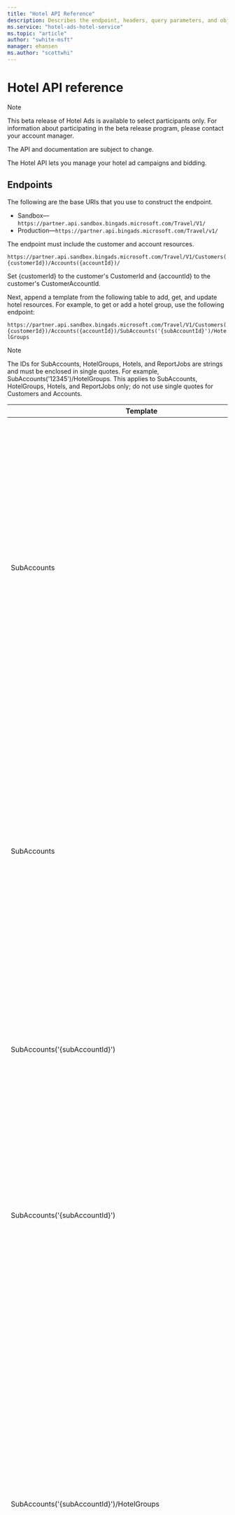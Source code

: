 ```yaml
---
title: "Hotel API Reference"
description: Describes the endpoint, headers, query parameters, and objects of the Hotel Ads API.
ms.service: "hotel-ads-hotel-service"
ms.topic: "article"
author: "swhite-msft"
manager: ehansen
ms.author: "scottwhi"
---
```


# Hotel API reference

> [!NOTE]
> This beta release of Hotel Ads is available to select participants only. For information about participating in the beta release program, please contact your account manager.
>
> The API and documentation are subject to change.

The Hotel API lets you manage your hotel ad campaigns and bidding.

## Endpoints

The following are the base URIs that you use to construct the endpoint.  

- Sandbox&mdash;`https://partner.api.sandbox.bingads.microsoft.com/Travel/V1/`
- Production&mdash;`https://partner.api.bingads.microsoft.com/Travel/v1/`

The endpoint must include the customer and account resources.

`https://partner.api.sandbox.bingads.microsoft.com/Travel/V1/Customers({customerId})/Accounts({accountId})/`

Set {customerId} to the customer's CustomerId and {accountId} to the customer's CustomerAccountId.

Next, append a template from the following table to add, get, and update hotel resources. For example, to get or add a hotel group, use the following endpoint:

`https://partner.api.sandbox.bingads.microsoft.com/Travel/V1/Customers({customerId})/Accounts({accountId})/SubAccounts('{subAccountId}')/HotelGroups`  

> [!NOTE]
> The IDs for SubAccounts, HotelGroups, Hotels, and ReportJobs are strings and must be enclosed in single quotes. For example, SubAccounts('12345')/HotelGroups. This applies to SubAccounts, HotelGroups, Hotels, and ReportJobs only; do not use single quotes for Customers and Accounts.

|Template|Verb|Description|
|-|-|-
|<a name="listsubaccounts" />SubAccounts|GET|Gets the list of hotel campaigns defined for the specified account.<br /><br />NOTE: By default, the list contains a maximum of 1,000 campaigns. To determine the total number of campaigns in the subaccount, use the [$count](#count-param) query parameter. To specify the number of campaigns to return, use the [$top](#top-param) query parameter. To page through all campaigns in a subaccount, use the $top and [$skip](#skip-param) query parameters. <br/><br/>**Response body**: Contains a [CollectionResponse](#collectionresponse) object. The `value` field contains the list of [SubAccount](#subaccount) objects.
|<a name="addsubaccounts" />SubAccounts|POST|Adds the subaccount to the specified account. You can think of subaccounts as hotel campaigns. Use subaccounts to logically organize your hotel ad campaigns. You may have up to 1,000 active hotel campaigns per account.<br /><br />**NOTE**: For the Beta release, an account may have one subaccount only.<br /><br />**Request body**: Contains the [SubAccount](#subaccount) to add.<br /><br />**Response body**: If successful, contains an [AddResponse](#addresponse) object. The `value` field contains the ID of the added hotel campaign.
|<a name="getsubaccount" />SubAccounts('{subAccountId}')|GET|Gets the specified subaccount.<br /><br />**Response body**: Contains a [SubAccount](#subaccount) object.<br /><br />**Resource parameters**:<ul><li>`{subAccountId}`&mdash;Set to the ID of the subaccount to get.</li></ul>
|<a name="updatesubaccount" />SubAccounts('{subAccountId}')|PATCH|Updates the subaccount.<br /><br />**Request body**: Contains a [SubAccount](#subaccount) object that specifies only those fields to update.<br /><br />**Response body**: None. If successful, returns HTTP status code 204.<br /><br />**Resource parameters**:<ul><li>`{subAccountId}`&mdash;Set to the ID of the subaccount to update.</li></ul>
|<a name="listhotelgroups" />SubAccounts('{subAccountId}')/HotelGroups|GET|Gets the list of hotel groups in the specified subaccount.<br /><br />NOTE: By default, the list contains a maximum of 1,000 hotel groups. To determine the total number of groups in the subaccount, use the [$count](#count-param) query parameter. To specify the number of groups to return, use the [$top](#top-param) query parameter. To page through all groups in a subaccount, use the $top and [$skip](#skip-param) query parameters. <br/><br/>**Response body**: Contains a [CollectionResponse](#collectionresponse) object. The `value` field contains the list of [HotelGroup](#hotelgroup) objects.<br /><br />**Resource parameters**:<ul><li>`{subAccountId}`&mdash;Set to the ID of the subaccount that contains the hotel groups to get.</li></ul>
|<a name="addhotelgroup" />SubAccounts('{subAccountId}')/HotelGroups|POST|Adds the hotel group to the specified subaccount. Use hotel groups to create logical groupings of hotel ads. You may create up to 1,000 active hotel groups per subaccount.<br /><br />**Request body**: Contains the [HotelGroup](#hotelgroup) to add to the subaccount.<br /><br />**Response body**: If successful, contains an [AddResponse](#addresponse) object. The `value` field contains the ID of the added hotel group.<br /><br />**Resource parameters**:<ul><li>`{subAccountId}`&mdash;Set to the ID of the subaccount to add the hotel group to.</li></ul>
|<a name="gethotelgroup" />SubAccounts('{subAccountId}')/HotelGroups('{hotelGroupId}')|GET|Gets the specified hotel group.<br /><br />**Response body**: Contains a [HotelGroup](#hotelgroup) object.<br /><br />**Resource parameters**:<ul><li>`{subAccountId}`&mdash;Set to the ID of the subaccount that contains the hotel group.</li><li>`{hotelGroupId}`&mdash;Set to the ID of the hotel group to get.</li></ul>
|<a name="updatehotelgroup" />SubAccounts('{subAccountId}')/HotelGroups('{hotelGroupId}')|PATCH|Updates the hotel group.<br /><br />**Request body**: Contains a [HotelGroup](#hotelgroup) object that specifies only those fields to update.<br /><br />**Response body**: None. If successful, returns HTTP status code 204.<br /><br />**Resource parameters**:<ul><li>`{subAccountId}`&mdash;Set to the ID of the subaccount that contains the hotel group.</li><li>`{hotelGroupId}`&mdash;Set to the ID of the hotel group to update.</li></ul>
|<a name="deletehotelgroup" />SubAccounts('{subAccountId}')/HotelGroups('{hotelGroupId}')|DELETE|Deletes the hotel group.<br /><br />**Request body**: None.<br /><br />**Response body**: None. If successful, returns HTTP status code 204.<br /><br />**Resource parameters**:<ul><li>`{subAccountId}`&mdash;Set to the ID of the subaccount that contains the hotel group.</li><li>`{hotelGroupId}`&mdash;Set to the ID of the hotel group to delete.</li></ul>
|<a name="listallhotels" />SubAccounts('{subAccountId}')/Hotels|GET|Gets the list of hotel ads in the specified subaccount. The list contains all hotels across all hotel groups in the subaccount.<br /><br />NOTE: By default, the list contains a maximum of 1,000 hotels. To determine the total number of hotels in the subaccount, use the [$count](#count-param) query parameter. To specify the number of hotels to return, use the [$top](#top-param) query parameter. To page through all hotels in a subaccount, use the $top and [$skip](#skip-param) query parameters.<br/><br/>NOTE: Use this call to page through hotels in a UI experience only. Do not use this call to download all hotels. To download all hotels, instead use the [Reporting](reporting.md) feature.<br/><br/>**Response body**: Contains a [CollectionResponse](#collectionresponse) object. The `value` field contains the list of [Hotel](#hotel) objects.<br /><br />**Resource parameters**:<ul><li>`{subAccountId}`&mdash;Set to the ID of the subaccount that contains the hotels to get.</li></ul>.
|<a name="listhotels" />SubAccounts('{subAccountId}')/HotelGroups('{hotelGroup}')/Hotels|GET|Gets the list of hotel ads in the specified hotel group.<br /><br />NOTE: By default, the list contains a maximum of 1,000 hotels. To determine the total number of hotels in the hotel group, use the [$count](#count-param) query parameter. To specify the number of hotels to return, use the [$top](#top-param) query parameter. To page through all hotels in a group, use the $top and [$skip](#skip-param) query parameters.<br/><br/>NOTE: Use this call to page through hotels in a UI experience only. Do not use this call to download all hotels. To download all hotels, instead use the [Reporting](reporting.md) feature.<br/><br/>**Response body**: Contains a [CollectionResponse](#collectionresponse) object. The `value` field contains the list of [Hotel](#hotel) objects.<br /><br />**Resource parameters**:<ul><li>`{subAccountId}`&mdash;Set to the ID of the subaccount that contains the hotel group.</li><li>`{hotelGroup}`&mdash;Set to the ID of the hotel group that contains the hotels to get.</li></ul>.
|<a name="gethotel" />SubAccounts('{subAccountId}')/HotelGroups('{hotelGroup}')/Hotels('{hotelId}')|GET|Gets the specified hotel ad.<br /><br />**Response body**: Contains a [Hotel](#hotel) object.<br /><br />**Resource parameters**:<ul><li>`{subAccountId}`&mdash;Set to the ID of the subaccount that contains the hotel group.</li><li>`{hotelGroup}`&mdash;Set to the ID of the hotel group that contains the hotel to get.</li><li>`{hotelId}`&mdash;Set to the hotel ad to get.</li></ul>
|<a name="updatehotel" />SubAccounts('{subAccountId}')/HotelGroups('{hotelGroup}')/Hotels('{hotelId}')|PATCH|Updates the hotel ad.<br /><br />**Request body**: Contains a [Hotel](#hotel) object that specifies only those fields to update.<br /><br />**Response body**: None. If successful, returns HTTP status code 204.<br /><br />**Resource parameters**:<ul><li>`{subAccountId}`&mdash;Set to the ID of the subaccount that contains the hotel group.</li><li>`{hotelGroup}`&mdash;Set to the ID of the hotel group that contains the hotel to update.</li><li>`{hotelId}`&mdash;Set to the hotel ad to update.</li></ul>
|<a name="ungrouped" />SubAccounts('{subAccountId}')/Ungrouped|GET|Gets the list of hotels in the Ungrouped hotel group. When you create a subaccount, Bing creates the Ungrouped hotel group. All hotels from your hotel feed that are not otherwise associated with other groups are placed in this group. To associate a hotel in this group with a different hotel group, see the [Associate](#associate) template. <br /><br />NOTE: By default, the list contains a maximum of 1,000 hotels. To determine the total number of hotels in the Ungrouped hotel group, use the [$count](#count-param) query parameter. To specify the number of hotels to return, use the [$top](#top-param) query parameter. To page through all hotels in the group, use the $top and [$skip](#skip-param) query parameters.<br/><br/>NOTE: Use this call to page through hotels in a UI experience only. Do not use this call to download all hotels. To download all hotels, instead use the [Reporting](reporting.md) feature.<br/><br/>**Response body**: Contains a [CollectionResponse](#collectionresponse) object. The `value` field contains the list of [Hotel](#hotel) objects.<br /><br />**Resource parameters**:<ul><li>`{subAccountId}`&mdash;Set to the ID of the subaccount that contains the ungrouped hotel ads to get.</li></ul>
|<a name="associations" />SubAccounts('{subAccountId}')/Associations|GET|Gets a list of hotel and hotel group associations.<br /><br />NOTE: By default, the list contains a maximum of 1,000 associations. To determine the total number of associations in the subaccount, use the [$count](#count-param) query parameter. To specify the number of associations to return, use the [$top](#top-param) query parameter. To page through all associations in a subaccount, use the $top and [$skip](#skip-param) query parameters. <br/><br/>**Response body**: Contains a [CollectionResponse](#collectionresponse) object. The `value` field contains the list of [HotelAssociation](#hotelassociation) objects.<br /><br />**Resource parameters**:<ul><li>`{subAccountId}`&mdash;Set to the ID of the subaccount that contains the associations to get.</li></ul>
|<a name="associate" />SubAccounts('{subAccountId}')/Associate|POST|Adds a list of hotel and hotel group associations to the subaccount.<br /><br />**Request body**: Contains an [AssociationCollection](#associationcollection) object. The `HotelAssociation` field contains a list with a maximum of 500 [HotelAssociation](#hotelassociation) objects. Each object associates a hotel with a hotel group. You can associate a hotel with only one hotel group.<br /><br />**Response body**: Contains a [CollectionResponse](#collectionresponse) object. The `value` field contains a list of [HotelAssociation](#hotelassociation) objects. The list contains only those associations that failed validation. The list is empty if there are no errors. The association's `Errors` field contains the list of reasons why the association failed.<br /><br />**Resource parameters**:<ul><li>`{subAccountId}`&mdash;Set to the ID of the subaccount to add the associations to.
|<a name="addreportjob" />ReportJobs|POST|Adds a report request to the report queue. <br /><br />**Request body**: Contains the [ReportJob](#reportjob) object that defines the report request that you're adding to the queue.<br /><br />**Response body**: If the report request is successfully added to the queue, the body is an [AddResponse](#addreponse) object that contains the ID of the report job. Use the ID in subsequent GET requests to get the status of the report job (see the [ReportJobs('{jobId}')](#getreportjob) template).
|<a name="getreportjob" />ReportJobs('{jobId}')|GET|Gets the status of the specified report job.<br /><br />**Response body**: Contains a [ReportJob](#reportjob) object. Use the `Status` field to determine when the job finishes. When the job is complete, use the URL in the `Url` field to download the report.<br /><br />**Resource parameters**:<ul><li>`{jobId}`&mdash;The ID of the report job to get the status of. Set to the ID of the report job that your POST request returned.</li></ul>
|<a name="batch" />$batch|POST|Sends a batch request that may contain a maximum of 500 requests. [Read more](manage-hotel-campaigns.md#batch-processing)<br /><br />**Request body**: Contains a string of the individual requests.<br /><br />**Response body**: Contains a string of the corresponding responses.



## Query Parameters

The following are the query parameters that the request may specify.

|Parameter|Description
|-|-
|<a name="count-param"/>$count|An OData parameter that determines whether the response includes an `@odata.count` field. Typically, you include this parameter when you request a list of entities, such as a list of hotel groups. The `@odata.count` field contains the total number of resource entities available, not those returned in the request. For example, if you set $top to 40, but 1,000 entities exist, `@odata.count` is set to 1,000, not 40. To include the count, set $count to **true**.
|<a name="filter-param"/>$filter|An OData parameter that specifies a list of expressions used to filter the data.<br/><br/>**NOTE:** You may use the $filter parameter only with the [/Associations](#associations) resource. For more information, see [Filtering hotel associations](manage-hotel-campaigns.md#filterassociations).
|<a name="select-param"/>$select|An OData parameter that specifies a comma-delimited list of the fields to include in the response. The field names are case sensitive. For example, to include the hotel's name, partner ID, and bid fields in the response, specify the following parameter:<br /><br />`$select=Name,PartnerHotelId,Bid` 
|<a name="skip-param"/>$skip|An OData parameter that specifies the number of resource entities to skip before returning entities. The $skip value must be a multiple of $top. If you specify a value that is out of range, the response contains an empty set. Use $top and $skip to page through a list of resource entities.
|<a name="top-param"/>$top|An OData parameter that specifies the number of resource entities to return. The default value is 1,000 and the maximum value that you may specify is 5,000. Use $top and $skip to page through a list of resource entities. 



## Headers

The following are the request and response headers.
 
|Header|Description|
|---------|---------------|
|<a name="authorization-hdr"/>Authorization|Request header.<br/><br/>Set this header to a bearer OAuth access token. For example, "Authorization: Bearer QTkxRUFBRjEzOTUyNEIx...". For information about getting a token, see [Getting Started](../hotel-service/get-started.md).
|<a name="contenttype-hdr" />Content-Type|Request and response header.<br/><br/>The type of content in the body of the request or response. For POST and PATCH, set this header to `application/json`.
|<a name="requestid-hdr" />X-MS-RequestId|Response header.<br/><br/>The ID of the log entry that contains the details of the request. You should always capture this ID if an error occurs. If you are not able to determine and resolve the issue, include this ID along with the other information that you provide the Support team.

> [!NOTE]
> This API supports using OAuth access tokens only for authentication (see the Authorization header). You may not use the UserName and Password headers to specify legacy credentials.
>
>This API does not require a developer token. If you include the DeveloperToken header, the API ignores it. 



## Resource Objects

The following are the resource objects used by the API.
 

|Object|Description
|------|-----------
|[AddResponse](#addresponse)|Defines a response object for requests that add a resource.
|[AdsApiError](#adsapierror)|Defines an error that occurred.
|[AdvanceBookingWindowMultiplier](#advancebookingwindowmultiplier)|Defines the amount to adjust the base bid by if the user books the specified number of days in advance.
|[AssociationCollection](#associationcollection)|Defines a collection of hotel associations.
|[Budget](#budget)|Defines the daily budget for hotel ads in a subaccount.
|[CollectionResponse](#collectionresponse)|Defines a response object for requests that get a list of resources.
|[CheckinDayOfWeekMultiplier](#checkindayofweekmultiplier)|Defines the amount to adjust the base bid by if the user checks in on one of the specified weekdays.
|[DateTypeMultiplier](#datetypemultiplier)|Defines the amount to adjust the base bid by if the user searched for hotels using specific dates.
|[DeviceMultiplier](#devicemultiplier)|Defines the amount to adjust the base bid by if the user is using one of the specified devices to search for hotels.
|[FixedBid](#fixedbid)|Defines a fixed bid amount.
|[Hotel](#hotel)|Defines a hotel ad.
|[HotelAssociation](#hotelassociation)|Defines the association between a hotel and a hotel group.
|[HotelGroup](#hotelgroup)|Defines a logical grouping of hotel ads.
|[LengthOfStayMultiplier](#lengthofstaymultiplier)|Defines the amount to adjust the base bid by if the user stays the specified number of nights or longer.
|[PercentageBid](#percentagebid)|Defines a bid based on the percentage of the hotel room's rate.
|[ReportJob](#reportjob)|Defines a report job.
|[SiteMultiplier](#sitemultiplier)|Defines the amount to adjust the base bid by if the user is searching for hotels on one of the specified Bing sites.
|[SubAccount](#subaccount)|Defines the top-level hotel ads grouping. You can think of this logically as a hotel campaign.
|[UserCountryMultiplier](#usercountrymultiplier)|Defines the amount to adjust the base bid by if the user accesses one of the Bing domains.


> [!NOTE]
> The response objects include a context field. Because this field may be suppressed in the future or the model may change you should not take a dependency on it. Taking a dependency on this field may break your code in the future.


### AddResponse

Defines a response object for requests that add a resource.

|Name|Value|Type
|-|-|-
|value|The ID of the resource that you added.|object


### AdsApiError

Defines an error that occurred.

|Name|Value|Type
|-|-|-
|Code|A symbolic code that identifies the error. For a list of codes, see [Error codes](#error-codes).|String
|Message|A description of the error.|String
|Parameter|The name of the object, field, or parameter that caused the error.|String



### AdvanceBookingWindowMultiplier

Defines the amount to adjust the base bid by if the user books the specified number of days in advance.

|Name|Value|Type|Add|Update
|-|-|-|-|-
|Factor|The percentage amount to adjust the base bid by. The valid range is 0.00 through 10.00. For example, if the fixed bid is $5 and the multiplier is 5, the final bid is $25. Using the same multiplier, if the percentage bid is 5% and the room rate is $100, the final bid is $25.|Double|Required|Optional
|MinimumNumberOfDays|The minimum number of days in advance of the booking. Apply the multiplier if the booking would occur the specified number of days in advance or longer.|Integer|Required|Optional
|@odata.type|The object's type. This field is set to "#Model.AdvanceBookingWindowMultiplier".|String|Required|Required


### AssociationCollection

Defines a collection of hotel associations.

|Name|Value|Type|Add|Update
|-|-|-|-|-
|HotelAssociations|The list of hotel and hotel group associations. The list may contain a maximum of 500 associations.|[HotelAssociation](#hotelassociation)[]|Required|N/A


### Bid

Defines the base class for a bid.

Do not specify this class, instead specify the [FixedBid](#fixedbid) or [PercentageBid](#percentagebid) class.

|Name|Value|Type|Add|Update
|-|-|-|-|-
|Amount|The dollar bid amount. For details about the valid bid range for your market, see the Currency Value table in the [Currencies](https://msdn.microsoft.com/library/bing-ads-currencies.aspx) topic. The customer's account specifies the currency used.|Double|Required|Optional


### Budget

Defines the daily budget for hotel ads in a subaccount.

|Name|Value|Type|Add|Update
|-|-|-|-|-
|Amount|The daily budget amount. For details about valid budgets for your market, see the Currency Value table in the [Currencies](https://msdn.microsoft.com/library/bing-ads-currencies.aspx) topic. The customer's account specifies the currency used for the budget.|Double|Required|Optional


### CheckinDayOfWeekMultiplier

Defines the amount to adjust the base bid by if the user checks in on one of the specified weekdays.


|Name|Value|Type|Add|Update
|-|-|-|-|-
|DaysOfWeek|A list of weekdays. Apply the multiplier if the user is checking on one of the specified days. The following are the possible case-sensitive values.<br /><br /><ul><li>Monday</li><li>Tuesday</li><li>Wednesday</li><li>Thursday</li><li>Friday</li><li>Saturday</li><li>Sunday</li></ul>|String[]|Required|Optional
|Factor|The percentage amount to adjust the base bid by. The valid range is 0.00 through 10.00. For example, if the fixed bid is $5 and the multiplier is 5, the final bid is $25. Using the same multiplier, if the percentage bid is 5% and the room rate is $100, the final bid is $25.|Double|Required|Optional
|@odata.type|The object's type. This field is set to "#Model.CheckinDayOfWeekMultiplier".|String|Required|Required


### CollectionResponse

Defines a response object for requests that get a list of resources.

|Name|Value|Type
|-|-|-
|value|The list of requested resources. Depending on the request, the list contains one of the following types of objects:<ul><li>[Hotel](#hotel)</li><li>[HotelGroup](#hotelgroup)</li><li>[SubAccount](#subaccount)</li><li>[HotelAssociation](#hotelassociation)</li></ul>For example, if you request a list of hotel groups, `value` contains a list of `HotelGroup` objects.|object[]
|@odata.count|The total number resource entities available, not the number of entities in `Value`. The response includes this field only if you include the $count query parameter in the request.


### DateTypeMultiplier

Defines the amount to adjust the base bid by if the user searched for hotels using specific dates.

|Name|Value|Type|Add|Update
|-|-|-|-|-
|DateType|The type of date used in the search. The following are the possible case-sensitive values.<br /><br /><ul><li>Default&mdash;The user didn't search for hotels using specific dates</li><li>Selected&mdash;The user searched for hotels using specific dates.</li></ul>|String[]|Required|Optional
|Factor|The percentage amount to adjust the base bid by. The valid range is 0.00 through 10.00. For example, if the fixed bid is $5 and the multiplier is 5, the final bid is $25. Using the same multiplier, if the percentage bid is 5% and the room rate is $100, the final bid is $25.|Double|Required|Optional
|@odata.type|The object's type. This field is set to "#Model.DateTypeMultiplier".|String|Required|Required


### DeviceMultiplier

Defines the amount to adjust the base bid by if the user is using one of the specified devices to search for hotels.

|Name|Value|Type|Add|Update
|-|-|-|-|-
|DeviceTypes|A list of device types. Apply the multiplier if the user is using one of the device types to search for hotels. The following are the possible case-sensitive values.<br /><br /><ul><li>Desktop</li><li>Mobile</li><li>Tablet</li></ul>|String[]|Required|Optional
|Factor|The percentage amount to adjust the base bid by. The valid range is 0.00 through 10.00. For example, if the fixed bid is $5 and the multiplier is 5, the final bid is $25. Using the same multiplier, if the percentage bid is 5% and the room rate is $100, the final bid is $25.|Double|Required|Optional
|@odata.type|The object's type. This field is set to "#Model.DeviceMultiplier".|String|Required|Required


### FixedBid

Defines a fixed bid amount.

|Name|Value|Type|Add|Update
|-|-|-|-|-
|Amount|The fixed dollar bid amount. For details about the valid bid range for your market, see the Currency Value table in the [Currencies](https://msdn.microsoft.com/library/bing-ads-currencies.aspx) topic. The customer's account specifies the currency used.<br /><br />The bid amount is the per-night bid. For example, if the bid is $3.50 and the itinerary is for a 3-night stay, the final bid is $10.50.|Double|Required|Optional
|@odata.type|The object's type. This field is set to "#Model.FixedBid".|String|Required|Required


### Hotel

Defines a hotel ad.

|Name|Value|Type|Add|Update
|-|-|-|-|-
|Bid|The base bid. Bing uses this bid in the auction unless you specify one or more multipliers (see `BidMultipliers`). If you don't specify a bid, the hotel inherits the bid from the hotel group or subaccount, in that order. When getting a hotel, if the hotel doesn't specify a bid, this field contains the inherited bid.<br /><br />The following are the types of bids that you may specify.<ul><li>[FixedBid](#fixedbid)</li><li>[PercentageBid](#percentagebid)</li></ul>To pause the hotel, specify a percentage bid and set its bid amount to zero (0).<br /><br />To remove the hotel's bid, set `Bid` to null.|object|N/A|Optional
|BidMultipliers|A list of multipliers to apply to the base bid. Bing applies the multipliers to the base bid and uses the adjusted bid in the auction. If the hotel does not specify a bid, the multipliers adjust the inherited bid.<br /><br />If you don't specify multipliers, the hotel inherits them from the hotel group or subaccount, in that order. When getting a hotel, if the hotel doesn't specify multipliers, this field contains the inherited multipliers.<br /><br />If the hotel specifies multipliers and you want to remove them, set `BidMultipliers` to an empty array.<br /><br />The following are the types of multipliers that you may specify.<ul><li>[AdvanceBookingWindowMultiplier](#advancebookingwindowmultiplier)</li><li>[CheckinDayOfWeekMultiplier](#checkindayofweekmultiplier)</li><li>[DateTypeMultiplier](#datetypemultiplier)</li><li>[DeviceMultiplier](#devicemultiplier)</li><li>[LengthOfStayMultiplier](#lengthofstaymultiplier)</li><li>[SiteMultiplier](#sitemultiplier)</li><li>[UserCountryMultiplier](#usercountrymultiplier)</li></ul>|object[]|N/A|Optional
|BidMultiplierSource|The source of the bid multipliers. The following are the possible values.<ul><li>SubAccount</li><li>HotelGroup</li><li>Hotel</li></ul>For example, if the hotel and hotel group didn't specify multipliers, the hotel inherits the multipliers from the subaccount. In this case, this field is set to SubAccount.|String|N/A|Read-only
|BidSource|The source of the bid. The following are the possible values.<ul><li>SubAccount</li><li>HotelGroup</li><li>Hotel</li></ul>For example, if the hotel specifies a bid, this field is set to Hotel.|String|N/A|Read-only
|CountryCode|The two-letter ISO 3116 county code of the country where the hotel is located. The country is the same country that you specified for the hotel in your hotel feed file.|String|Read-only|Read-only
|Id|A system-generated ID that uniquely identifies the hotel.|String|N/A|Required
|Name|The name of the hotel. The name is the same name you specified in your hotel feed file.|String|N/A|Read-only
|PartnerHotelId|The ID that you used to identify the hotel in the hotel feeds file.|String|N/A|Read-only
|Status|The status of the hotel entity. The following are the possible values.<ul><li>Active&mdash;The hotel is not deleted and may be updated.</li><li>Deleted&mdash;The user deleted the hotel. Users may delete hotels by using the UI only.</li></ul>|String|N/A|Read-only


### HotelAssociation

Defines the association between a hotel and a hotel group.

|Name|Value|Type|Add|Update
|-|-|-|-|-
|Errors|The list of reasons why the association failed validation.<br /><br />The response includes this field only if the association failed validation when you tried to add it.|[AdsApiError](#adsapierror)|Read-only|N/A
|HotelGroupId|The ID of the hotel group to associate the hotel with.|String|Required|N/A
|HotelGroupName|The name of the hotel group.|String|Read-only|N/A
|HotelId|The ID of the hotel to associate with the specified hotel group. You may associate the hotel with one hotel group only.<br /><br />By default, all hotels are associated with a hotel group whether it's a user-defined group or the default Ungrouped hotel group. To move a hotel from one group to another, post a new association that specifies the hotel ID and new hotel group ID.|String|Required|N/A
|HotelName|The name of the hotel.|String|Read-only|N/A
|PartnerHotelId|The ID that you used to specify the hotel in the hotel feeds file.|String|Read-only|N/A


### HotelGroup

Defines a logical grouping of hotels.

|Name|Value|Type|Add|Update
|-|-|-|-|-
|Bid|The base bid that hotels in the group inherit if they don't specify a bid. For usage, see `Bid` in the [Hotel](#hotel) object.<br /><br /> If you don't specify a bid, the group inherits the bid from the subaccount. When getting a hotel group, if the group doesn't specify a bid, this field contains the inherited bid.<br /><br />The following are the types of bids that you may specify.<ul><li>[FixedBid](#fixedbid)</li><li>[PercentageBid](#percentagebid)</li></ul>To pause all hotels in the group, specify a percentage bid and set its bid amount to zero (0).<br /><br />To remove the group's bid, set `Bid` to null.|object|Optional|Optional
|BidMultipliers|A list of multipliers that hotels in the group inherit if they don't specify multipliers. For usage, see `BidMultipliers` in the [Hotel](#hotel) object.<br /><br /> If you don't specify multipliers, the group inherits them from the subaccount.<br /><br />If the hotel group specifies multipliers and you want to remove them, set `BidMultipliers` to an empty array.<br /><br />The following are the types of multipliers that you may specify.<ul><li>[AdvanceBookingWindowMultiplier](#advancebookingwindowmultiplier)</li><li>[CheckinDayOfWeekMultiplier](#checkindayofweekmultiplier)</li><li>[DateTypeMultiplier](#datetypemultiplier)</li><li>[DeviceMultiplier](#devicemultiplier)</li><li>[LengthOfStayMultiplier](#lengthofstaymultiplier)</li><li>[SiteMultiplier](#sitemultiplier)</li><li>[UserCountryMultiplier](#usercountrymultiplier)</li></ul>|object[]|Optional|Optional
|BidMultiplierSource|The source of the bid multipliers. The following are the possible values. <ul><li>SubAccount</li><li>HotelGroup</li></ul>For example, if the hotel group didn't specify multipliers, the hotel group inherits the multipliers from the subaccount. In this case, this field is set to SubAccount.|String|Read-only|Read-only
|BidSource|The source of the bid. The following are the possible values. <ul><li>SubAccount</li><li>HotelGroup</li></ul>For example, if the hotel group specifies multipliers, this field is set to HotelGroup.|String|Read-only|Read-only
|HotelAssociationCount|The number of hotels associated with the hotel group.|Unsigned Integer|Read-only|Read-only
|Id|A system-generated ID that uniquely identifies the group.|String|Read-only|Required
|Name|The name of the group. The name may contain a maximum of 256 characters.|String|Required|Read-only
|Status|The status of the hotel group entity. The following are the possible values.<ul><li>Active&mdash;The hotel group is not deleted and may be updated.</li><li>Deleted&mdash;The user deleted the hotel group. Users may delete hotel groups by using the UI only.</li></ul>|String|Read-only|Read-only


### LengthOfStayMultiplier

Defines the amount to adjust the base bid by if the user stays the specified number of nights or longer.

|Name|Value|Type|Add|Update
|-|-|-|-|-
|Factor|The percentage amount to adjust the base bid by. The valid range is 0.00 through 10.00. For example, if the fixed bid is $5 and the multiplier is 5, the final bid is $25. Using the same multiplier, if the percentage bid is 5% and the room rate is $100, the final bid is $25.|Double|Required|Optional
|MinimumNumberOfNights|The minimum number of nights required to apply the multiplier. Apply the multiplier if the user is staying the specified number of nights or longer. Valid values are 1 through 14.|Integer|Required|Optional
|@odata.type|The object's type. This field is set to "#Model.LengthOfStayMultiplier".|String|Required|Required


### Multiplier

Defines the base class for a multiplier.

Do not specify this class, instead specify one of the multiplier classes such as [UserCountryMultiplier](#usercountrymultiplier).

|Name|Value|Type|Add|Update
|-|-|-|-|-
|Factor|The percentage amount to adjust the base bid by. The valid range is 0.00 through 10.00. For example, if the fixed bid is $5 and the multiplier is 5, the final bid is $25. Using the same multiplier, if the percentage bid is 5% and the room rate is $100, the final bid is $25.|Double|Required|Optional


### PercentageBid

Defines a bid based on the percentage of the hotel room's rate.

|Name|Value|Type|Add|Update
|-|-|-|-|-
|Amount|The percentage bid amount. The valid range is 0 through 1000. For example, to bid 5 percent of the room's rate, set `Amount` to 5.0.<br /><br />The bid amount is the per-night bid. For example, if the bid is 3% of a $99 room rate and the itinerary is for a 3-night stay, the final bid is $8.91.|Double|Required|Optional
|@odata.type|The object's type. This field is set to "#Model.PercentageBid".|String|Required|Required


### ReportJob

Defines a report job.

|Name|Value|Type|Add
|-|-|-|-
|<a name="columns" />Columns|The list of columns to include in the report. The order that the report includes them is undetermined. The reporting service may also interleave other relevant columns not explicitly requested. The column names are case sensitive. For a list of column names, see Report Columns for the report type you're requesting (for example, for PerformanceReport, see [Performance report columns](reporting.md#performance-report-columns)). The columns must include at lease one dimension-type column and one metric-type column.|String[]|Required
|<a name="compression" />Compression|The type of compression to apply to the report. The following are the possible case-insensitive values.<ul><li>ZIP</li></ul>The default is no compression.|String|Optional
|<a name="enddate" />EndDate|The UTC end date of the report in the form YYYY-MM-dd. The month and day must contain two digits. For example, instead of 2018-1-4 use 2018-01-04.<br/><br/>The report contains data that falls within the start and end dates, inclusively. The end date must be on or later than the start date.<br><br>**NOTE:** When polling to get the status of the job, the service returns the date in the form YYYY-MM-ddTHH:mm:ssZ (for example, 2017-10-30T00:00:00Z).|String|Required
|<a name="filter" />Filter|The OData filter string to apply. The maximum length of the filter string is 1,000 characters. For information about using filters, see [Filtering report data](reporting.md#filtering-report-data).<br/><br/>**NOTE:** The report column names and enumeration values that you specify are case sensitive. For example, you must specify DeviceType instead of devicetype, and Desktop instead of desktop. |String|Optional
|<a name="format" />Format|The format of the contents in the report. The following are the possible case-insensitive values.<ul><li>CSV</li></ul>The default is CSV.|String|Optional
|<a name="hotelgroupid" />HotelGroupId|The ID of the hotel to limit the report to. To set this field, you must also set `SubaccountId`.|String|Optional
|Id|An ID that uniquely identifies the report job.|String|Read-only
|<a name="includenonperforminghotels" />IncludeNonPerformingHotels|A Boolean value that determines whether the report includes hotels that haven't received impressions during the reporting period. To include non-performing hotels, set this field to **true**; otherwise, **false**. The default is **false**.<br/><br/>For limitations about the columns that you may specify when requesting non-performing hotels, see [Including non-performing hotels in the report](reporting.md#including-non-performing-hotels-in-the-report).|Boolean|Optional
|<a name="reporttype" />ReportType|The type of entity or report to download. The following are the possible case-sensitive values. <ul><li>[Performance](reporting.md#performance-report-columns)</li></ul>|String|Required
|<a name="startdate" />StartDate|The UTC start date of the report in the form YYYY-MM-dd. The month and day must contain two digits. For example, 2018-1-4 must be 2018-01-04. The earliest date that you may specify is three years from today.<br><br>**NOTE:** When polling to get the status of the job, the service returns the date in the form YYYY-MM-ddTHH:mm:ssZ (for example, 2017-10-30T00:00:00Z).|String|Required
|<a name="status" />Status|The status of the report job. The following are the possible values.<ul><li>Completed&mdash;The report job completed successfully. Use the URL in the `Url` field to download the report.</li><li>Failed&mdash;The job failed for some reason. In case the error is a transient error, you may want to resubmit the job. If the job fails again, capture the request ID in the X-MS-RequestId header and contact support.</li><li>InProgress&mdash;The service is in the process of building the report.</li><li>PendingExecution&mdash;The report request is queued</li></ul>|String|Read-only
|<a name="subaccountid" />SubaccountId|The ID of the subaccount to limit the report to.|String|Optional
|<a name="url" />Url|The URL of the report to download. The service provides the URL when `Status` is Completed. The URL is valid for five (5) minutes from the time you get a report job with `Status` set to Completed. If the URL expires, send a GET request to get the status of the job again and a new URL.


### SiteMultiplier

Defines the amount to adjust the base bid by if the user is searching for hotels on one of the specified Bing sites.

|Name|Value|Type|Add|Update
|-|-|-|-|-
|Factor|The percentage amount to adjust the base bid by. The valid range is 0.00 through 10.00. For example, if the fixed bid is $5 and the multiplier is 5, the final bid is $25. Using the same multiplier, if the percentage bid is 5% and the room rate is $100, the final bid is $25.|Double|Required|Optional
|Sites|A list of sites. Apply the multiplier if the user is using one of the sites to search for hotels. The following are the possible case-sensitive values.<br /><br /><ul><li>LocalUniversal&mdash;The user is searching for hotels on Bing.com.</li><li>MapResults&mdash;The user is searching for hotels on Bing.com/maps.</li></ul>|String[]|Required|Optional
|@odata.type|The object's type. This field is set to "#Model.SiteMultiplier".|String|Required|Required


### SubAccount

Defines the top-level hotel ads grouping. You can think of this logically as a hotel campaign.

|Name|Value|Type|Add|Update
|-|-|-|-|-
|Bid|The base bid that hotels inherit if they, or the group they belong to, don't specify a bid. For usage, see `Bid` in the [Hotel](#hotel) object.<br /><br />The following are the types of bids that you may specify.<ul><li>[FixedBid](#fixedbid)</li><li>[PercentageBid](#percentagebid)</li></ul>To pause all hotels in the subaccount, specify a percentage bid and set its bid amount to zero (0).|object|Required|Optional
|BidMultipliers|A list of multipliers that hotels inherit if they, or the group they belong to, don't specify multipliers. The default is 0. For usage, see `BidMultipliers` in the [Hotel](#hotel) object.<br /><br />If the subaccount specifies multipliers and you want to remove them, set `BidMultipliers` to an empty array.<br /><br />The following are the types of multipliers that you may specify.<ul><li>[AdvanceBookingWindowMultiplier](#advancebookingwindowmultiplier)</li><li>[CheckinDayOfWeekMultiplier](#checkindayofweekmultiplier)</li><li>[DateTypeMultiplier](#datetypemultiplier)</li><li>[DeviceMultiplier](#devicemultiplier)</li><li>[LengthOfStayMultiplier](#lengthofstaymultiplier)</li><li>[SiteMultiplier](#sitemultiplier)</li><li>[UserCountryMultiplier](#usercountrymultiplier)</li></ul>|object[]|Optional|Optional
|DailyBudget|The daily budget to spread through-out the day.<br /><br />Setting the budget to 0 prevents hotels in the subaccount from serving.|[Budget](#budget)|Required|Optional
|HotelAssociationCount|The number of hotels associated with hotel groups in the subaccount.|Unsigned Integer|Read-only|Read-only
|Id|A system-generated ID that uniquely identifies the subaccount.|String|Read-only|Required
|MaximumBid|The not-to-exceed bid amount.|[FixedBid](#fixedbid)|Optional|Optional
|Name|The name of the subaccount. The name may contain a maximum of 128 characters.|String|Required|Read-only
|Status|The status of the subaccount entity. The following are the possible values.<ul><li>Active&mdash;The sub account is not deleted and may be updated.</li><li>Deleted&mdash;The user deleted the subaccount. Users may delete subaccounts by using the UI only.</li></ul>|String|Read-only|Read-only


### UserCountryMultiplier

Defines the amount to adjust the base bid by if the user accesses one of the Bing domains.

|Name|Value|Type|Add|Update
|-|-|-|-|-
|Countries|A list of two-letter ISO 3116 county codes. For a list of possible country codes, see [Bing Ads country codes](https://help.bingads.microsoft.com/apex/index/3/en-us/50873#!).<br /><br />Apply the multiplier if the user accesses the Bing domain with the specified country code. For example, if the list includes US and DE, Bing uses the multiplier if the user uses Bing.com with the *us* or *de* country code (for example, bing.com?cc=de).|String[]|Required|Optional
|Factor|The percentage amount to adjust the base bid by. The valid range is 0.00 through 10.00. For example, if the fixed bid is $5 and the multiplier is 5, the final bid is $25. Using the same multiplier, if the percentage bid is 5% and the room rate is $100, the final bid is $25.|Double|Required|Optional
|@odata.type|The object's type. This field is set to "#Model.UserCountryMultiplier".|String|Required|Required






## HTTP status codes

The requests may return the following HTTP status codes.

|Status code|Description
|-----------|-----------
|200|Successfully retrieved the resource.
|201|Successfully added the resource.
|204|Successfully updated or deleted the resource.
|400|Bad request. Either a query parameter value is not valid or content in the request body is not valid.
|401|Unauthorized. The user's credentials are not valid.
|403|Forbidden. The download URL for the report has expired. You have seven days from the time you get the URL to download the report. If the URL expires, you must submit a new job request. 
|404|Not found. 
|429|Too many requests. The API limits the number of requests you may make per minute. The limit is not documented and is subject to change. The API returns this status code if you exceed the limit. You must wait 60 after receiving this error before resending the request.
|500|Server error.



## Error codes

### Reporting error codes

|Error code|Description
|-|-
|CompressionTypeNotSupported|The `Compression` field is set to a value this is not supported. For a list of supported compression algorithms, see [Compression](#compression).
|DuplicateValues|The [Columns](#columns) field contains the same column name more than once.</li></ul>
|FilterTooLong|The OData filter string that you set `Filter` to is too long. For the allowed maximum length, see [Filter](#filter).
|FormatVersionNotSupported|The `Format` field is set to a value this is not supported. For a list of supported formats, see [Format](#format).
|InvalidDateRange|The reporting period that you specified is not valid. For information about specifying a valid date range, see the [StarteDate](#startdate) and [EndDate](#enddate) fields.
|InvalidReportName|The `ReportType` field is set to a report name that is not valid. For a list of valid report names, see [ReportType](#reporttype).
|InvalidSelect|One or more of the columns that you specified are not valid. Compare the column names that you used to those documented for the report you requested. Remember, the names are case sensitive.

